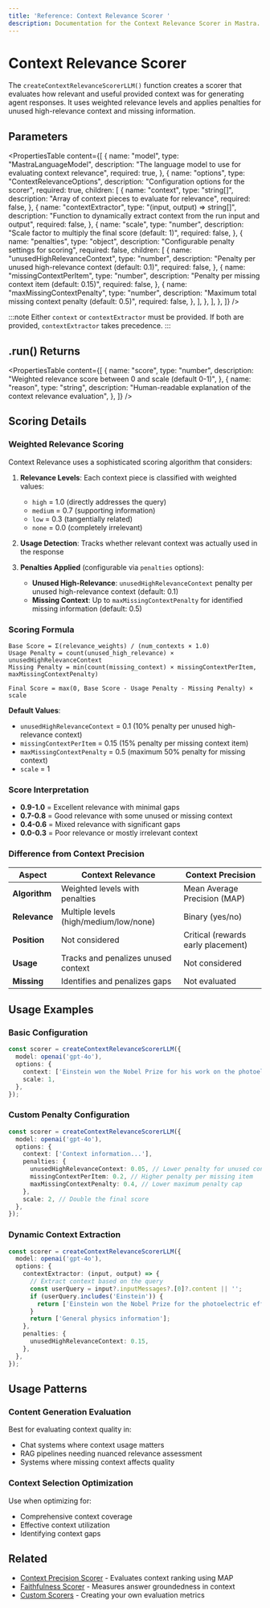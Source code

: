 ```yaml
---
title: 'Reference: Context Relevance Scorer '
description: Documentation for the Context Relevance Scorer in Mastra. Evaluates the relevance and utility of provided context for generating agent responses using weighted relevance scoring.
---
```


# Context Relevance Scorer

The `createContextRelevanceScorerLLM()` function creates a scorer that evaluates how relevant and useful provided context was for generating agent responses. It uses weighted relevance levels and applies penalties for unused high-relevance context and missing information.

## Parameters

<PropertiesTable
content={[
{
name: "model",
type: "MastraLanguageModel",
description: "The language model to use for evaluating context relevance",
required: true,
},
{
name: "options",
type: "ContextRelevanceOptions",
description: "Configuration options for the scorer",
required: true,
children: [
{
name: "context",
type: "string[]",
description: "Array of context pieces to evaluate for relevance",
required: false,
},
{
name: "contextExtractor",
type: "(input, output) => string[]",
description: "Function to dynamically extract context from the run input and output",
required: false,
},
{
name: "scale",
type: "number",
description: "Scale factor to multiply the final score (default: 1)",
required: false,
},
{
name: "penalties",
type: "object",
description: "Configurable penalty settings for scoring",
required: false,
children: [
{
name: "unusedHighRelevanceContext",
type: "number",
description: "Penalty per unused high-relevance context (default: 0.1)",
required: false,
},
{
name: "missingContextPerItem",
type: "number",
description: "Penalty per missing context item (default: 0.15)",
required: false,
},
{
name: "maxMissingContextPenalty",
type: "number",
description: "Maximum total missing context penalty (default: 0.5)",
required: false,
},
],
},
],
},
]}
/>

:::note
Either `context` or `contextExtractor` must be provided. If both are provided, `contextExtractor` takes precedence.
:::

## .run() Returns

<PropertiesTable
content={[
{
name: "score",
type: "number",
description: "Weighted relevance score between 0 and scale (default 0-1)",
},
{
name: "reason",
type: "string",
description: "Human-readable explanation of the context relevance evaluation",
},
]}
/>

## Scoring Details

### Weighted Relevance Scoring

Context Relevance uses a sophisticated scoring algorithm that considers:

1. **Relevance Levels**: Each context piece is classified with weighted values:
   - `high` = 1.0 (directly addresses the query)
   - `medium` = 0.7 (supporting information)
   - `low` = 0.3 (tangentially related)
   - `none` = 0.0 (completely irrelevant)

2. **Usage Detection**: Tracks whether relevant context was actually used in the response

3. **Penalties Applied** (configurable via `penalties` options):
   - **Unused High-Relevance**: `unusedHighRelevanceContext` penalty per unused high-relevance context (default: 0.1)
   - **Missing Context**: Up to `maxMissingContextPenalty` for identified missing information (default: 0.5)

### Scoring Formula

```
Base Score = Σ(relevance_weights) / (num_contexts × 1.0)
Usage Penalty = count(unused_high_relevance) × unusedHighRelevanceContext
Missing Penalty = min(count(missing_context) × missingContextPerItem, maxMissingContextPenalty)

Final Score = max(0, Base Score - Usage Penalty - Missing Penalty) × scale
```

**Default Values**:

- `unusedHighRelevanceContext` = 0.1 (10% penalty per unused high-relevance context)
- `missingContextPerItem` = 0.15 (15% penalty per missing context item)
- `maxMissingContextPenalty` = 0.5 (maximum 50% penalty for missing context)
- `scale` = 1

### Score Interpretation

- **0.9-1.0** = Excellent relevance with minimal gaps
- **0.7-0.8** = Good relevance with some unused or missing context
- **0.4-0.6** = Mixed relevance with significant gaps
- **0.0-0.3** = Poor relevance or mostly irrelevant context

### Difference from Context Precision

| Aspect        | Context Relevance                      | Context Precision                  |
| ------------- | -------------------------------------- | ---------------------------------- |
| **Algorithm** | Weighted levels with penalties         | Mean Average Precision (MAP)       |
| **Relevance** | Multiple levels (high/medium/low/none) | Binary (yes/no)                    |
| **Position**  | Not considered                         | Critical (rewards early placement) |
| **Usage**     | Tracks and penalizes unused context    | Not considered                     |
| **Missing**   | Identifies and penalizes gaps          | Not evaluated                      |

## Usage Examples

### Basic Configuration

```typescript
const scorer = createContextRelevanceScorerLLM({
  model: openai('gpt-4o'),
  options: {
    context: ['Einstein won the Nobel Prize for his work on the photoelectric effect'],
    scale: 1,
  },
});
```

### Custom Penalty Configuration

```typescript
const scorer = createContextRelevanceScorerLLM({
  model: openai('gpt-4o'),
  options: {
    context: ['Context information...'],
    penalties: {
      unusedHighRelevanceContext: 0.05, // Lower penalty for unused context
      missingContextPerItem: 0.2, // Higher penalty per missing item
      maxMissingContextPenalty: 0.4, // Lower maximum penalty cap
    },
    scale: 2, // Double the final score
  },
});
```

### Dynamic Context Extraction

```typescript
const scorer = createContextRelevanceScorerLLM({
  model: openai('gpt-4o'),
  options: {
    contextExtractor: (input, output) => {
      // Extract context based on the query
      const userQuery = input?.inputMessages?.[0]?.content || '';
      if (userQuery.includes('Einstein')) {
        return ['Einstein won the Nobel Prize for the photoelectric effect', 'He developed the theory of relativity'];
      }
      return ['General physics information'];
    },
    penalties: {
      unusedHighRelevanceContext: 0.15,
    },
  },
});
```

## Usage Patterns

### Content Generation Evaluation

Best for evaluating context quality in:

- Chat systems where context usage matters
- RAG pipelines needing nuanced relevance assessment
- Systems where missing context affects quality

### Context Selection Optimization

Use when optimizing for:

- Comprehensive context coverage
- Effective context utilization
- Identifying context gaps

## Related

- [Context Precision Scorer](/docs/reference/scorers/context-precision) - Evaluates context ranking using MAP
- [Faithfulness Scorer](/docs/reference/scorers/faithfulness) - Measures answer groundedness in context
- [Custom Scorers](/docs/scorers/custom-scorers) - Creating your own evaluation metrics

